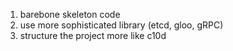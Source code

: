 1. barebone skeleton code
2. use more sophisticated library (etcd, gloo, gRPC)
3. structure the project more like c10d